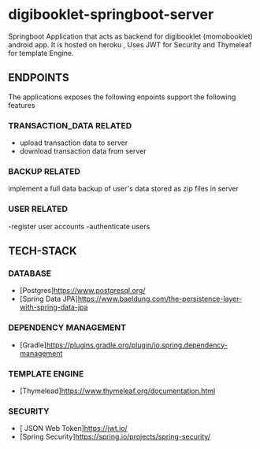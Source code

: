 # digibooklet-springboot-server
Springboot Application that acts as backend for digibooklet (momobooklet) android app. 
It is hosted on heroku , Uses JWT for Security and Thymeleaf for  template Engine. 
## ENDPOINTS 
The applications exposes the following enpoints support the following features

### TRANSACTION_DATA RELATED
- upload transaction data to server
- download transaction data from server
### BACKUP RELATED
implement a full data backup of user's data  stored as zip files in server 
### USER RELATED 
-register user accounts 
-authenticate users 
## TECH-STACK 
### DATABASE 
- [Postgres]https://www.postgresql.org/
- [Spring Data JPA]https://www.baeldung.com/the-persistence-layer-with-spring-data-jpa
### DEPENDENCY MANAGEMENT 
- [Gradle]https://plugins.gradle.org/plugin/io.spring.dependency-management
### TEMPLATE ENGINE 
- [Thymelead]https://www.thymeleaf.org/documentation.html
### SECURITY 
- [ JSON Web Token]https://jwt.io/
- [Spring Security]https://spring.io/projects/spring-security/
